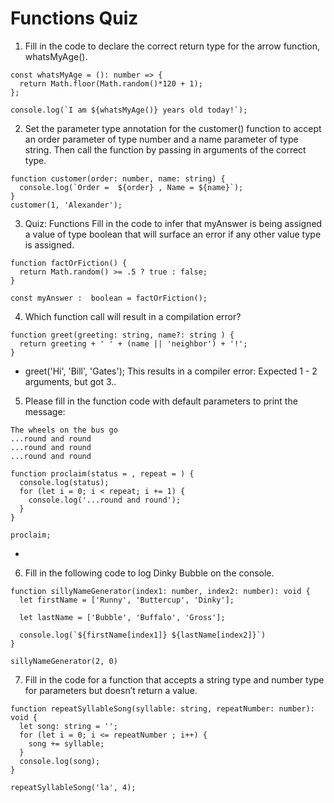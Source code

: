 # Functions Quiz

1. Fill in the code to declare the correct return type for the arrow function, whatsMyAge().

```
const whatsMyAge = (): number => {
  return Math.floor(Math.random()*120 + 1);
};

console.log(`I am ${whatsMyAge()} years old today!`);
```

2. Set the parameter type annotation for the customer() function to accept an order parameter of type number and a name parameter of type string. Then call the function by passing in arguments of the correct type.

```
function customer(order: number, name: string) {
  console.log(`Order =  ${order} , Name = ${name}`);
}
customer(1, 'Alexander');
```

3. Quiz: Functions
   Fill in the code to infer that myAnswer is being assigned a value of type boolean that will surface an error if any other value type is assigned.

```
function factOrFiction() {
  return Math.random() >= .5 ? true : false;
}

const myAnswer :  boolean = factOrFiction();
```

4. Which function call will result in a compilation error?

```
function greet(greeting: string, name?: string ) {
  return greeting + ' ' + (name || 'neighbor') + '!';
}
```

- greet('Hi', 'Bill', 'Gates');
  This results in a compiler error: Expected 1 - 2 arguments, but got 3..

5. Please fill in the function code with default parameters to print the message:

```
The wheels on the bus go
...round and round
...round and round
...round and round
```

```
function proclaim(status = , repeat = ) {
  console.log(status);
  for (let i = 0; i < repeat; i += 1) {
    console.log('...round and round');
  }
}

proclaim;
```

-

6. Fill in the following code to log Dinky Bubble on the console.

```
function sillyNameGenerator(index1: number, index2: number): void {
  let firstName = ['Runny', 'Buttercup', 'Dinky'];

  let lastName = ['Bubble', 'Buffalo', 'Gross'];

  console.log(`${firstName[index1]} ${lastName[index2]}`)
}

sillyNameGenerator(2, 0)
```

7. Fill in the code for a function that accepts a string type and number type for parameters but doesn’t return a value.

```
function repeatSyllableSong(syllable: string, repeatNumber: number): void {
  let song: string = '';
  for (let i = 0; i <= repeatNumber ; i++) {
    song += syllable;
  }
  console.log(song);
}

repeatSyllableSong('la', 4);
```
